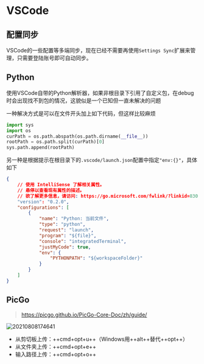 # VSCode

## 配置同步

VSCode的一些配置等多端同步，现在已经不需要再使用`Settings Sync`扩展来管理，只需要登陆账号即可自动同步。

## Python

使用VSCode自带的Python解析器，如果非根目录下引用了自定义包，在debug时会出现找不到包的情况，这貌似是一个已知但一直未解决的问题

一种解决方式是可以在文件开头加上如下代码，但这样比较麻烦

```python
import sys
import os
curPath = os.path.abspath(os.path.dirname(__file__))
rootPath = os.path.split(curPath)[0]
sys.path.append(rootPath)
```

另一种是根据提示在根目录下的`.vscode/launch.json`配置中指定`"env:{}"`，具体如下

```json
{
    // 使用 IntelliSense 了解相关属性。 
    // 悬停以查看现有属性的描述。
    // 欲了解更多信息，请访问: https://go.microsoft.com/fwlink/?linkid=830387
    "version": "0.2.0",
    "configurations": [
        {
            "name": "Python: 当前文件",
            "type": "python",
            "request": "launch",
            "program": "${file}",
            "console": "integratedTerminal",
            "justMyCode": true,
            "env": {
                "PYTHONPATH": "${workspaceFolder}"
            }
        }
    ]
}
```

## PicGo

> <https://picgo.github.io/PicGo-Core-Doc/zh/guide/>

![20210808174641](http://image.zuoright.com/20210808174641.png)

- 从剪切板上传：++cmd+opt+u++（Windows用++alt++替代++opt++）
- 从文件夹上传：++cmd+opt+e++
- 输入路径上传：++cmd+opt+o++
